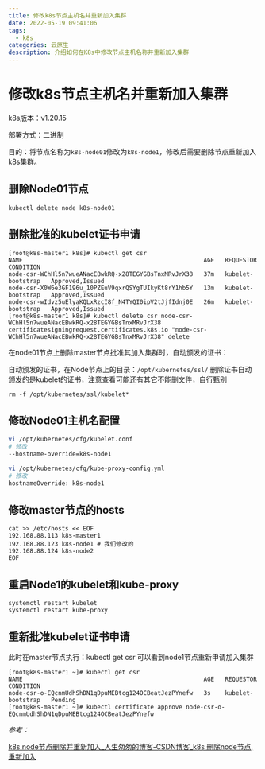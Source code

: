 ```yaml
---
title: 修改k8s节点主机名并重新加入集群
date: 2022-05-19 09:41:06
tags:
  - k8s
categories: 云原生
description: 介绍如何在K8s中修改节点主机名称并重新加入集群
---
```


# 修改k8s节点主机名并重新加入集群

k8s版本：v1.20.15

部署方式：二进制

目的：将节点名称为`k8s-node01`修改为`k8s-node1`，修改后需要删除节点重新加入k8s集群。

## 删除Node01节点

```shell
kubectl delete node k8s-node01
```

## 删除批准的kubelet证书申请

```shell
[root@k8s-master1 k8s]# kubectl get csr
NAME                                                   AGE   REQUESTOR           CONDITION
node-csr-WChHl5n7wueANacEBwkRQ-x28TEGYGBsTnxMRvJrX38   37m   kubelet-bootstrap   Approved,Issued
node-csr-X0W6e3GF196u_10PZEuV9qxrQSYgTUIkyKt8rY1hb5Y   13m   kubelet-bootstrap   Approved,Issued
node-csr-wIdvz5uElyaKQLxRzcI8f_N4TYQI0ipV2tJjfIdnj0E   26m   kubelet-bootstrap   Approved,Issued
[root@k8s-master1 k8s]# kubectl delete csr node-csr-WChHl5n7wueANacEBwkRQ-x28TEGYGBsTnxMRvJrX38
certificatesigningrequest.certificates.k8s.io "node-csr-WChHl5n7wueANacEBwkRQ-x28TEGYGBsTnxMRvJrX38" delete
```

在node01节点上删除master节点批准其加入集群时，自动颁发的证书：

自动颁发的证书，在Node节点上的目录：`/opt/kubernetes/ssl/`
删除证书自动颁发的是kubelet的证书，注意查看可能还有其它不能删文件，自行甄别

```shell
rm -f /opt/kubernetes/ssl/kubelet*
```

## 修改Node01主机名配置

```bash
vi /opt/kubernetes/cfg/kubelet.conf
# 修改
--hostname-override=k8s-node1

vi /opt/kubernetes/cfg/kube-proxy-config.yml
# 修改
hostnameOverride: k8s-node1
```

## 修改master节点的hosts

```
cat >> /etc/hosts << EOF 
192.168.88.113 k8s-master1 
192.168.88.123 k8s-node1 # 我们修改的
192.168.88.124 k8s-node2 
EOF 
```

## 重启Node1的kubelet和kube-proxy

```shell
systemctl restart kubelet
systemctl restart kube-proxy
```

## 重新批准kubelet证书申请

此时在master节点执行：kubectl get csr 可以看到node1节点重新申请加入集群

```shell
[root@k8s-master1 ~]# kubectl get csr
NAME                                                   AGE   REQUESTOR           CONDITION
node-csr-o-EQcnmUdhShDN1qDpuMEBtcg124OCBeatJezPYnefw   3s    kubelet-bootstrap   Pending
[root@k8s-master1 ~]# kubectl certificate approve node-csr-o-EQcnmUdhShDN1qDpuMEBtcg124OCBeatJezPYnefw
```

*参考：*

[k8s node节点删除并重新加入_人生匆匆的博客-CSDN博客_k8s 删除node节点,重新加入](https://blog.csdn.net/a13568hki/article/details/123635793)
